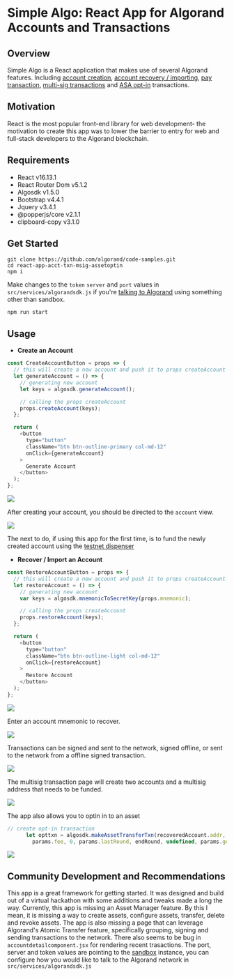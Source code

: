 # Simple Algo: React App for Algorand Accounts and Transactions

## Overview
Simple Algo is a React application that makes use of several Algorand features. Including [account creation](https://developer.algorand.org/docs/features/transactions/#payment-transaction), [account recovery / importing](https://developer.algorand.org/docs/features/transactions/#payment-transaction), [pay transaction](https://developer.algorand.org/docs/features/transactions/#payment-transaction), [multi-sig transactions](https://developer.algorand.org/docs/features/transactions/#payment-transaction) and [ASA opt-in](https://developer.algorand.org/docs/features/asa/#revoking-an-asset) transactions.

## Motivation
React is the most popular front-end library for web development- the motivation to create this app was to lower the barrier to entry for web and full-stack developers to the Algorand blockchain.

## Requirements
- React v16.13.1
- React Router Dom v5.1.2
- Algosdk v1.5.0
- Bootstrap v4.4.1
- Jquery v3.4.1
- @popperjs/core v2.1.1
- clipboard-copy v3.1.0

## Get Started

```
git clone https://github.com/algorand/code-samples.git
cd react-app-acct-txn-msig-assetoptin
npm i
```

Make changes to the `token` `server` and `port` values in `src/services/algorandsdk.js` if you're [talking to Algorand](https://developer.algorand.org/docs/build-apps/setup/#how-do-i-obtain-an-algod-address-and-token) using something other than sandbox. 

```
npm run start
```

## Usage

- **Create an Account**

```javascript
const CreateAccountButton = props => {
  // this will create a new account and push it to props createAccount
  let generateAccount = () => {
    // generating new account
    let keys = algosdk.generateAccount();

    // calling the props createAccount
    props.createAccount(keys);
  };

  return (
    <button
      type="button"
      className="btn btn-outline-primary col-md-12"
      onClick={generateAccount}
    >
      Generate Account
    </button>
  );
};
```
![](public/README-images/genAcct.png)

  After creating your account, you should be directed to the `account` view.

![](public/README-images/account-page.png)

The next to do, if using this app for the first time, is to fund the newly created account using the [testnet dispenser](https://bank.testnet.algorand.network/)

- **Recover / Import an Account**
  
```javascript
const RestoreAccountButton = props => {
  // this will create a new account and push it to props createAccount
  let restoreAccount = () => {
    // generating new account
    var keys = algosdk.mnemonicToSecretKey(props.mnemonic);

    // calling the props createAccount
    props.restoreAccount(keys);
  };

  return (
    <button
      type="button"
      className="btn btn-outline-light col-md-12"
      onClick={restoreAccount}
    >
      Restore Account
    </button>
  );
};
```
![](public/README-images/restoreAcct.png)

Enter an account mnemonic to recover.

![](public/README-images/mnemonicRestoreAcct.png)

Transactions can be signed and sent to the network, signed offline, or sent to the network from a offline signed transaction.

![](public/README-images/transactoinpage.png)

The multisig transaction page will create two accounts and a multisig address that needs to be funded.

![](public/README-images/msig.png)

The app also allows you to optin in to an asset

```javascript
// create opt-in transaction
      let opttxn = algosdk.makeAssetTransferTxn(recoveredAccount.addr, recoveredAccount.addr, undefined, undefined,
        params.fee, 0, params.lastRound, endRound, undefined, params.genesishashb64, params.genID, assetID);
```

![](public/README-images/assetoptin.png)


## Community Development and Recommendations
This app is a great framework for getting started. It was designed and build out of a virtual hackathon with some additions and tweaks made a long the way. Currently, this app is missing an Asset Manager feature. By this I mean, it is missing a way to create assets, configure assets, transfer, delete and revoke assets. The app is also missing a page that can leverage Algorand's Atomic Transfer feature, specifically grouping, signing and sending transactions to the network. There also seems to be bug in `accountdetailcomponent.jsx` for rendering recent trasactions.
The port, server and token values are pointing to the [sandbox](https://github.com/algorand/sandbox) instance, you can configure how you would like to talk to the Algorand network in `src/services/algorandsdk.js`